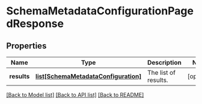 # SchemaMetadataConfigurationPagedResponse

## Properties
Name | Type | Description | Notes
------------ | ------------- | ------------- | -------------
**results** | [**list[SchemaMetadataConfiguration]**](SchemaMetadataConfiguration.md) | The list of results. | [optional] 

[[Back to Model list]](../README.md#documentation-for-models) [[Back to API list]](../README.md#documentation-for-api-endpoints) [[Back to README]](../README.md)

